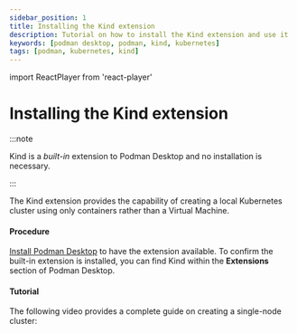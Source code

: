 ```yaml
---
sidebar_position: 1
title: Installing the Kind extension 
description: Tutorial on how to install the Kind extension and use it
keywords: [podman desktop, podman, kind, kubernetes]
tags: [podman, kubernetes, kind]
---
```


import ReactPlayer from 'react-player'

# Installing the Kind extension

:::note

Kind is a *built-in* extension to Podman Desktop and no installation is necessary.

:::

The Kind extension provides the capability of creating a local Kubernetes cluster using only containers rather than a Virtual Machine. 

#### Procedure

[Install Podman Desktop](/docs/installation) to have the extension available. To confirm the built-in extension is installed, you can find Kind within the **Extensions** section of Podman Desktop.

#### Tutorial

The following video provides a complete guide on creating a single-node cluster:

<ReactPlayer playing playsinline controls url='https://github.com/containers/podman-desktop-media/raw/refs/heads/kind/video/cluster-creation-kind.mp4' width='100%' height='100%' />